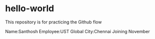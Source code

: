 # hello-world
This repository is for practicing the Github flow

Name:Santhosh 
Employee:UST Global
City:Chennai
Joining November
